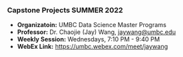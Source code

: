 ### Capstone Projects SUMMER 2022 

- **Organizatoin:** UMBC Data Science Master Programs
- **Professor:** Dr. Chaojie (Jay) Wang, jaywang@umbc.edu
- **Weekly Session:** Wednesdays, 7:10 PM - 9:40 PM
- **WebEx Link:** https://umbc.webex.com/meet/jaywang
